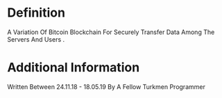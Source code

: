 # Definition

A Variation Of Bitcoin Blockchain For Securely Transfer Data Among The Servers And Users .

# Additional Information 

Written Between 24.11.18 - 18.05.19
By A Fellow Turkmen Programmer
